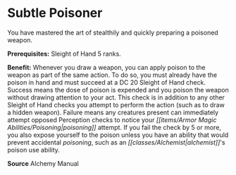 ﻿---
cssclass: [feats]

---
# Subtle Poisoner

You have mastered the art of stealthily and quickly preparing a poisoned weapon.

**Prerequisites:** Sleight of Hand 5 ranks.

**Benefit:** Whenever you draw a weapon, you can apply poison to the weapon as part of the same action. To do so, you must already have the poison in hand and must succeed at a DC 20 Sleight of Hand check. Success means the dose of poison is expended and you poison the weapon without drawing attention to your act. This check is in addition to any other Sleight of Hand checks you attempt to perform the action (such as to draw a hidden weapon). Failure means any creatures present can immediately attempt opposed Perception checks to notice your _[[items/Armor Magic Abilities/Poisoning|poisoning]]_ attempt. If you fail the check by 5 or more, you also expose yourself to the poison unless you have an ability that would prevent accidental _poisoning_, such as an _[[classes/Alchemist|alchemist]]_'s poison use ability.

**Source** Alchemy Manual